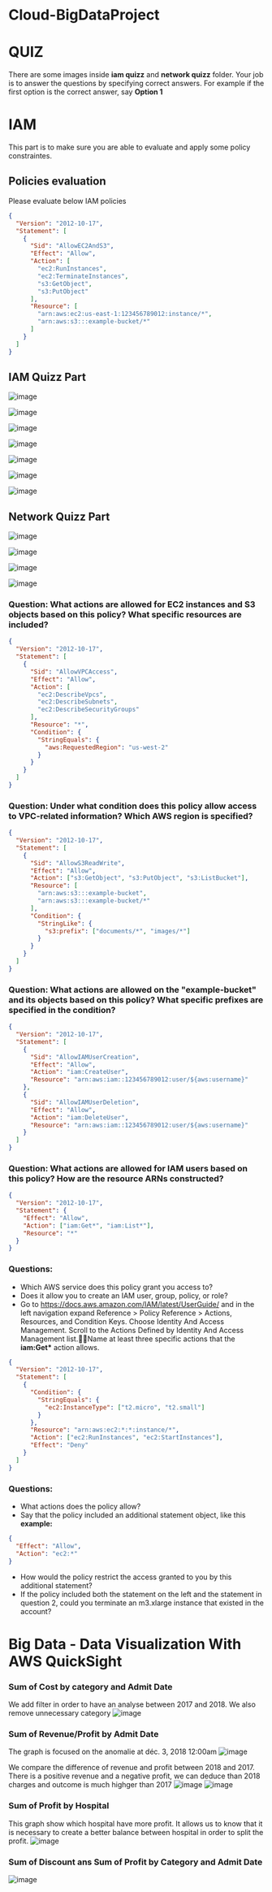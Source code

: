 # Cloud-BigDataProject
# QUIZ

There are some images inside **iam quizz** and **network quizz** folder. Your job is to answer the questions by specifying correct answers.
For example if the first option is the correct answer, say **Option 1**

# IAM

This part is to make sure you are able to evaluate and apply some policy constraintes.

## Policies evaluation

Please evaluate below IAM policies

```json
{
  "Version": "2012-10-17",
  "Statement": [
    {
      "Sid": "AllowEC2AndS3",
      "Effect": "Allow",
      "Action": [
        "ec2:RunInstances",
        "ec2:TerminateInstances",
        "s3:GetObject",
        "s3:PutObject"
      ],
      "Resource": [
        "arn:aws:ec2:us-east-1:123456789012:instance/*",
        "arn:aws:s3:::example-bucket/*"
      ]
    }
  ]
}
```

## IAM Quizz Part

![image](https://github.com/Senhua-Liu/Cloud-BigDataProject/assets/73168837/bf14b1d2-b867-4092-9885-f75aca378d30)

![image](https://github.com/Senhua-Liu/Cloud-BigDataProject/assets/73168837/b20b9165-15c4-442f-bc23-96b4034d356e)

![image](https://github.com/Senhua-Liu/Cloud-BigDataProject/assets/73168837/62971dc2-7da0-431d-884e-ee6aee9d6990)

![image](https://github.com/Senhua-Liu/Cloud-BigDataProject/assets/73168837/60417f2c-facf-4fc4-8fcf-fd778ab4b6d7)

![image](https://github.com/Senhua-Liu/Cloud-BigDataProject/assets/73168837/75278597-d2d8-4548-8955-2c9e2445c604)

![image](https://github.com/Senhua-Liu/Cloud-BigDataProject/assets/73168837/75f5fc26-c8e0-491c-ad5c-93c91bfb4bbf)

![image](https://github.com/Senhua-Liu/Cloud-BigDataProject/assets/73168837/89dab3b5-4a39-45d6-bfbc-3ada1f310412)


## Network Quizz Part

![image](https://github.com/Senhua-Liu/Cloud-BigDataProject/assets/73168837/e4549693-c371-404a-a970-2c239c1c4e11)

![image](https://github.com/Senhua-Liu/Cloud-BigDataProject/assets/73168837/e63005d3-f657-4212-918c-8d64c73297ab)

![image](https://github.com/Senhua-Liu/Cloud-BigDataProject/assets/73168837/768ac34d-fc05-45f2-a9d2-ad3559da4bcb)

![image](https://github.com/Senhua-Liu/Cloud-BigDataProject/assets/73168837/1dc0ae69-c952-4420-8653-f9658b9277d3)


### Question: What actions are allowed for EC2 instances and S3 objects based on this policy? What specific resources are included?

```json
{
  "Version": "2012-10-17",
  "Statement": [
    {
      "Sid": "AllowVPCAccess",
      "Effect": "Allow",
      "Action": [
        "ec2:DescribeVpcs",
        "ec2:DescribeSubnets",
        "ec2:DescribeSecurityGroups"
      ],
      "Resource": "*",
      "Condition": {
        "StringEquals": {
          "aws:RequestedRegion": "us-west-2"
        }
      }
    }
  ]
}
```

### Question: Under what condition does this policy allow access to VPC-related information? Which AWS region is specified?

```json
{
  "Version": "2012-10-17",
  "Statement": [
    {
      "Sid": "AllowS3ReadWrite",
      "Effect": "Allow",
      "Action": ["s3:GetObject", "s3:PutObject", "s3:ListBucket"],
      "Resource": [
        "arn:aws:s3:::example-bucket",
        "arn:aws:s3:::example-bucket/*"
      ],
      "Condition": {
        "StringLike": {
          "s3:prefix": ["documents/*", "images/*"]
        }
      }
    }
  ]
}
```

### Question: What actions are allowed on the "example-bucket" and its objects based on this policy? What specific prefixes are specified in the condition?

```json
{
  "Version": "2012-10-17",
  "Statement": [
    {
      "Sid": "AllowIAMUserCreation",
      "Effect": "Allow",
      "Action": "iam:CreateUser",
      "Resource": "arn:aws:iam::123456789012:user/${aws:username}"
    },
    {
      "Sid": "AllowIAMUserDeletion",
      "Effect": "Allow",
      "Action": "iam:DeleteUser",
      "Resource": "arn:aws:iam::123456789012:user/${aws:username}"
    }
  ]
}
```

### Question: What actions are allowed for IAM users based on this policy? How are the resource ARNs constructed?

```json
{
  "Version": "2012-10-17",
  "Statement": {
    "Effect": "Allow",
    "Action": ["iam:Get*", "iam:List*"],
    "Resource": "*"
  }
}
```

### Questions:

- Which AWS service does this policy grant you access to?
- Does it allow you to create an IAM user, group, policy, or role?
- Go to https://docs.aws.amazon.com/IAM/latest/UserGuide/ and in the left navigation expand Reference > Policy Reference > Actions, Resources, and Condition Keys. Choose Identity And Access Management. Scroll to the Actions Defined by Identity And Access Management list.Name at least three specific actions that the **iam:Get\*** action allows.

```json
{
  "Version": "2012-10-17",
  "Statement": [
    {
      "Condition": {
        "StringEquals": {
          "ec2:InstanceType": ["t2.micro", "t2.small"]
        }
      },
      "Resource": "arn:aws:ec2:*:*:instance/*",
      "Action": ["ec2:RunInstances", "ec2:StartInstances"],
      "Effect": "Deny"
    }
  ]
}
```

### Questions:

- What actions does the policy allow?
- Say that the policy included an additional statement object, like this **example:**

```json
{
  "Effect": "Allow",
  "Action": "ec2:*"
}
```

- How would the policy restrict the access granted to you by this additional statement?
- If the policy included both the statement on the left and the statement in question 2, could you terminate an m3.xlarge instance that existed in the account?



# Big Data - Data Visualization With AWS QuickSight

### Sum of Cost by category and Admit Date
We add filter in order to have an analyse between 2017 and 2018. We also remove unnecessary category
![image](https://github.com/Senhua-Liu/Cloud-BigDataProject/assets/73168837/935c20cc-8c80-41da-be1c-939e75172ab5)

### Sum of Revenue/Profit by Admit Date
The graph is focused on the anomalie at déc. 3, 2018 12:00am
![image](https://github.com/Senhua-Liu/Cloud-BigDataProject/assets/73168837/163d0028-45ef-4640-b97c-d7c357fcd835)

We compare the difference of revenue and profit between 2018 and 2017. There is a positive revenue and a negative profit, we can deduce than 2018 charges and outcome is much highger than 2017 
![image](https://github.com/Senhua-Liu/Cloud-BigDataProject/assets/73168837/d30b76c7-794d-410c-8a62-316101019023)
![image](https://github.com/Senhua-Liu/Cloud-BigDataProject/assets/73168837/2619411b-a160-4bde-bd25-5ed0152086dd)

### Sum of Profit by Hospital
This graph show which hospital have more profit. It allows us to know that it is necessary to create a better balance between hospital in order to split the profit.
![image](https://github.com/Senhua-Liu/Cloud-BigDataProject/assets/73168837/e65ece09-a2a6-418b-b936-e7325eae94ef)

### Sum of Discount ans Sum of Profit by Category and Admit Date
![image](https://github.com/Senhua-Liu/Cloud-BigDataProject/assets/73168837/0493b890-ca5d-4e34-b605-bc029c10c368)





